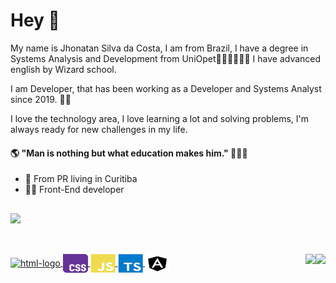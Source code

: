 <h1>Hey 👋 </h1>

My name is Jhonatan Silva da Costa, I am from Brazil, I have a degree in Systems Analysis and Development from UniOpet👨‍🎓👨‍🎓👨‍🎓 I have advanced english by Wizard school. 

I am Developer, that has been working as a Developer and Systems Analyst since 2019. 👨‍💻

I love the technology area, I love learning a lot and solving problems, I'm always ready for new challenges in my life.

<h4> 🌎 "Man is nothing but what education makes him." 💭💭💭 </h4>

- 🚩 From PR living in Curitiba
- 👨‍💻 Front-End developer

 ##

<div align="left">
  <a href="https://github.com/Jhoncosta08">
  <img height="180em" src="https://github-readme-stats.vercel.app/api/top-langs/?username=Jhoncosta08&layout=compact&langs_count=7&theme=dracula"/>
</div>
  
  ##
 
<div style="display: inline_block"><br>
  <img align="center" alt="html-logo" height="30" width="40" src="https://raw.githubusercontent.com/devicons/devicon/master/icons/html/html-plain.svg">
  <img align="center" alt="css-logo" height="30" width="40" src="https://raw.githubusercontent.com/devicons/devicon/master/icons/css/css-plain.svg">
  <img align="center" alt="Js-logo" height="30" width="40" src="https://raw.githubusercontent.com/devicons/devicon/master/icons/javascript/javascript-plain.svg">
  <img align="center" alt="Ts-logo" height="30" width="40" src="https://raw.githubusercontent.com/devicons/devicon/master/icons/typescript/typescript-plain.svg">
  <img align="center" alt="Angular-logo" height="30" width="40" src="https://raw.githubusercontent.com/devicons/devicon/master/icons/angular/angular-plain.svg">
  <a href = "mailto:jhonatan.s.costa97@gmail.com"><img align="right" src="https://img.shields.io/badge/-Gmail-%23333?style=for-the-badge&logo=gmail&logoColor=white" target="_blank"></a>
  <a href="https://www.linkedin.com/in/jhonatan-silva-da-costa/" target="_blank"><img align="right" src="https://img.shields.io/badge/-LinkedIn-%230077B5?style=for-the-badge&logo=linkedin&logoColor=white" target="_blank">
  </a>
</div>

